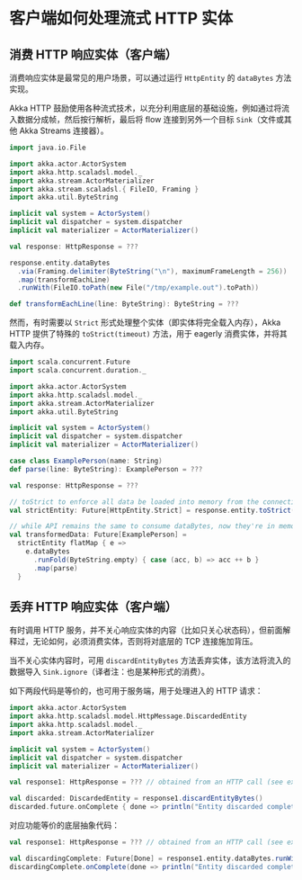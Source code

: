 # 客户端如何处理流式 HTTP 实体

## 消费 HTTP 响应实体（客户端）

消费响应实体是最常见的用户场景，可以通过运行 `HttpEntity` 的 `dataBytes` 方法实现。

Akka HTTP 鼓励使用各种流式技术，以充分利用底层的基础设施，例如通过将流入数据分成帧，然后按行解析，最后将 flow 连接到另外一个目标 `Sink`（文件或其他 Akka Streams 连接器）。

```scala
import java.io.File

import akka.actor.ActorSystem
import akka.http.scaladsl.model._
import akka.stream.ActorMaterializer
import akka.stream.scaladsl.{ FileIO, Framing }
import akka.util.ByteString

implicit val system = ActorSystem()
implicit val dispatcher = system.dispatcher
implicit val materializer = ActorMaterializer()

val response: HttpResponse = ???

response.entity.dataBytes
  .via(Framing.delimiter(ByteString("\n"), maximumFrameLength = 256))
  .map(transformEachLine)
  .runWith(FileIO.toPath(new File("/tmp/example.out").toPath))

def transformEachLine(line: ByteString): ByteString = ???
```

然而，有时需要以 `Strict` 形式处理整个实体（即实体将完全载入内存），Akka HTTP 提供了特殊的 `toStrict(timeout)` 方法，用于 eagerly 消费实体，并将其载入内存。

```scala
import scala.concurrent.Future
import scala.concurrent.duration._

import akka.actor.ActorSystem
import akka.http.scaladsl.model._
import akka.stream.ActorMaterializer
import akka.util.ByteString

implicit val system = ActorSystem()
implicit val dispatcher = system.dispatcher
implicit val materializer = ActorMaterializer()

case class ExamplePerson(name: String)
def parse(line: ByteString): ExamplePerson = ???

val response: HttpResponse = ???

// toStrict to enforce all data be loaded into memory from the connection
val strictEntity: Future[HttpEntity.Strict] = response.entity.toStrict(3.seconds)

// while API remains the same to consume dataBytes, now they're in memory already:
val transformedData: Future[ExamplePerson] =
  strictEntity flatMap { e =>
    e.dataBytes
      .runFold(ByteString.empty) { case (acc, b) => acc ++ b }
      .map(parse)
  }
```

## 丢弃 HTTP 响应实体（客户端）

有时调用 HTTP 服务，并不关心响应实体的内容（比如只关心状态码），但前面解释过，无论如何，必须消费实体，否则将对底层的 TCP 连接施加背压。

当不关心实体内容时，可用 `discardEntityBytes` 方法丢弃实体，该方法将流入的数据导入 `Sink.ignore`（译者注：也是某种形式的消费）。

如下两段代码是等价的，也可用于服务端，用于处理进入的 HTTP 请求：

```scala
import akka.actor.ActorSystem
import akka.http.scaladsl.model.HttpMessage.DiscardedEntity
import akka.http.scaladsl.model._
import akka.stream.ActorMaterializer

implicit val system = ActorSystem()
implicit val dispatcher = system.dispatcher
implicit val materializer = ActorMaterializer()

val response1: HttpResponse = ??? // obtained from an HTTP call (see examples below)

val discarded: DiscardedEntity = response1.discardEntityBytes()
discarded.future.onComplete { done => println("Entity discarded completely!") }
```

对应功能等价的底层抽象代码：

```scala
val response1: HttpResponse = ??? // obtained from an HTTP call (see examples below)

val discardingComplete: Future[Done] = response1.entity.dataBytes.runWith(Sink.ignore)
discardingComplete.onComplete(done => println("Entity discarded completely!"))
```
